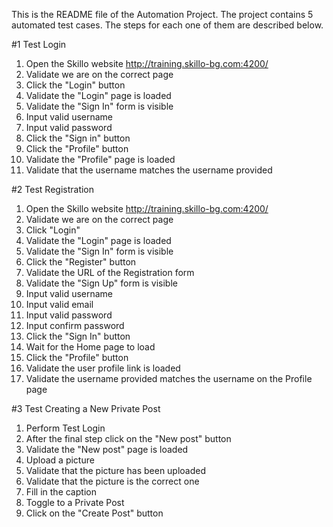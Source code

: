 This is the README file of the Automation Project. The project contains 5 automated test cases. The steps for each one of them are described below.

#1 Test Login

1. Open the Skillo website http://training.skillo-bg.com:4200/
2. Validate we are on the correct page
3. Click the "Login" button
4. Validate the "Login" page is loaded
5. Validate the "Sign In" form is visible
6. Input valid username
7. Input valid password
8. Click the "Sign in" button
9. Click the "Profile" button
10. Validate the "Profile" page is loaded
11. Validate that the username matches the username provided



#2 Test Registration

1. Open the Skillo website http://training.skillo-bg.com:4200/
2. Validate we are on the correct page
3. Click "Login"
4. Validate the "Login" page is loaded
5. Validate the "Sign In" form is visible
4. Click the "Register" button
5. Validate the URL of the Registration form
6. Validate the "Sign Up" form is visible
7. Input valid username
8. Input valid email
9. Input valid password
11. Input confirm password
13. Click the "Sign In" button
14. Wait for the Home page to load
15. Click the "Profile" button
16. Validate the user profile link is loaded
17. Validate the username provided matches the username on the Profile page


#3 Test Creating a New Private Post

1. Perform Test Login
2. After the final step click on the "New post" button
3. Validate the "New post" page is loaded
4. Upload a picture
5. Validate that the picture has been uploaded
6. Validate that the picture is the correct one
7. Fill in the caption
8. Toggle to a Private Post
9. Click on the "Create Post" button
